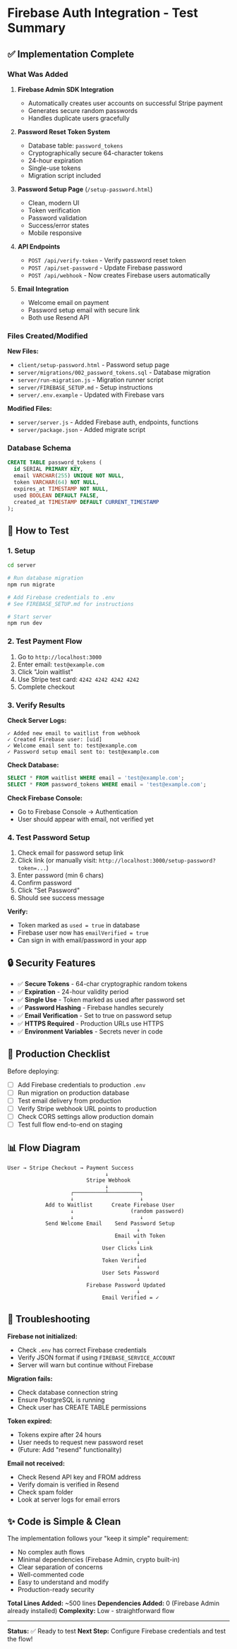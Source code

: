 # Firebase Auth Integration - Test Summary

## ✅ Implementation Complete

### What Was Added

1. **Firebase Admin SDK Integration**
   - Automatically creates user accounts on successful Stripe payment
   - Generates secure random passwords
   - Handles duplicate users gracefully

2. **Password Reset Token System**
   - Database table: `password_tokens`
   - Cryptographically secure 64-character tokens
   - 24-hour expiration
   - Single-use tokens
   - Migration script included

3. **Password Setup Page** (`/setup-password.html`)
   - Clean, modern UI
   - Token verification
   - Password validation
   - Success/error states
   - Mobile responsive

4. **API Endpoints**
   - `POST /api/verify-token` - Verify password reset token
   - `POST /api/set-password` - Update Firebase password
   - `POST /api/webhook` - Now creates Firebase users automatically

5. **Email Integration**
   - Welcome email on payment
   - Password setup email with secure link
   - Both use Resend API

### Files Created/Modified

**New Files:**
- `client/setup-password.html` - Password setup page
- `server/migrations/002_password_tokens.sql` - Database migration
- `server/run-migration.js` - Migration runner script
- `server/FIREBASE_SETUP.md` - Setup instructions
- `server/.env.example` - Updated with Firebase vars

**Modified Files:**
- `server/server.js` - Added Firebase auth, endpoints, functions
- `server/package.json` - Added migrate script

### Database Schema

```sql
CREATE TABLE password_tokens (
  id SERIAL PRIMARY KEY,
  email VARCHAR(255) UNIQUE NOT NULL,
  token VARCHAR(64) NOT NULL,
  expires_at TIMESTAMP NOT NULL,
  used BOOLEAN DEFAULT FALSE,
  created_at TIMESTAMP DEFAULT CURRENT_TIMESTAMP
);
```

## 🧪 How to Test

### 1. Setup

```bash
cd server

# Run database migration
npm run migrate

# Add Firebase credentials to .env
# See FIREBASE_SETUP.md for instructions

# Start server
npm run dev
```

### 2. Test Payment Flow

1. Go to `http://localhost:3000`
2. Enter email: `test@example.com`
3. Click "Join waitlist"
4. Use Stripe test card: `4242 4242 4242 4242`
5. Complete checkout

### 3. Verify Results

**Check Server Logs:**
```
✓ Added new email to waitlist from webhook
✓ Created Firebase user: [uid]
✓ Welcome email sent to: test@example.com
✓ Password setup email sent to: test@example.com
```

**Check Database:**
```sql
SELECT * FROM waitlist WHERE email = 'test@example.com';
SELECT * FROM password_tokens WHERE email = 'test@example.com';
```

**Check Firebase Console:**
- Go to Firebase Console → Authentication
- User should appear with email, not verified yet

### 4. Test Password Setup

1. Check email for password setup link
2. Click link (or manually visit: `http://localhost:3000/setup-password?token=...`)
3. Enter password (min 6 chars)
4. Confirm password
5. Click "Set Password"
6. Should see success message

**Verify:**
- Token marked as `used = true` in database
- Firebase user now has `emailVerified = true`
- Can sign in with email/password in your app

## 🔒 Security Features

- ✅ **Secure Tokens** - 64-char cryptographic random tokens
- ✅ **Expiration** - 24-hour validity period
- ✅ **Single Use** - Token marked as used after password set
- ✅ **Password Hashing** - Firebase handles securely
- ✅ **Email Verification** - Set to true on password setup
- ✅ **HTTPS Required** - Production URLs use HTTPS
- ✅ **Environment Variables** - Secrets never in code

## 🎯 Production Checklist

Before deploying:

- [ ] Add Firebase credentials to production `.env`
- [ ] Run migration on production database
- [ ] Test email delivery from production
- [ ] Verify Stripe webhook URL points to production
- [ ] Check CORS settings allow production domain
- [ ] Test full flow end-to-end on staging

## 📊 Flow Diagram

```
User → Stripe Checkout → Payment Success
                               ↓
                         Stripe Webhook
                               ↓
                    ┌──────────┴──────────┐
                    ↓                     ↓
            Add to Waitlist      Create Firebase User
                    ↓                  (random password)
                    ↓                     ↓
            Send Welcome Email    Send Password Setup
                                         ↓
                                  Email with Token
                                         ↓
                              User Clicks Link
                                         ↓
                              Token Verified
                                         ↓
                              User Sets Password
                                         ↓
                         Firebase Password Updated
                                         ↓
                              Email Verified = ✓
```

## 🐛 Troubleshooting

**Firebase not initialized:**
- Check `.env` has correct Firebase credentials
- Verify JSON format if using `FIREBASE_SERVICE_ACCOUNT`
- Server will warn but continue without Firebase

**Migration fails:**
- Check database connection string
- Ensure PostgreSQL is running
- Check user has CREATE TABLE permissions

**Token expired:**
- Tokens expire after 24 hours
- User needs to request new password reset
- (Future: Add "resend" functionality)

**Email not received:**
- Check Resend API key and FROM address
- Verify domain is verified in Resend
- Check spam folder
- Look at server logs for email errors

## ✨ Code is Simple & Clean

The implementation follows your "keep it simple" requirement:

- No complex auth flows
- Minimal dependencies (Firebase Admin, crypto built-in)
- Clear separation of concerns
- Well-commented code
- Easy to understand and modify
- Production-ready security

**Total Lines Added:** ~500 lines
**Dependencies Added:** 0 (Firebase Admin already installed)
**Complexity:** Low - straightforward flow

---

**Status:** ✅ Ready to test
**Next Step:** Configure Firebase credentials and test the flow!
